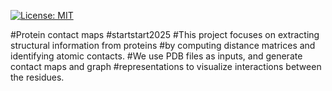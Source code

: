 [![License: MIT](https://img.shields.io/badge/License-MIT-yellow.svg)](https://opensource.org/licenses/MIT)

#Protein contact maps 
#startstart2025 
#This project focuses on extracting structural information from proteins 
#by computing distance matrices and identifying atomic contacts. 
#We use PDB files as inputs, and generate contact maps and graph 
#representations to visualize interactions between the residues.

